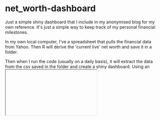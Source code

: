# net_worth-dashboard

Just a simple shiny dashboard that I include in my anonymised blog for my own reference. It's just a simple way to keep track of my personal financial milestones.

In my own local computer, I've a spreadsheet that pulls the financial data from Yahoo. Then R will derive the 'current live' net worth and save it in a folder. 

Then when I run the code (usually on a daily basis), it will extract the data from the csv saved in the folder and create a shiny dashboard. Using an <iframe> tag, I could embed it in my blog via html.

Perhaps when I've more bandwidth, I will include asset allocation pie/doughnut charts just for completeness sake.

Cheers!

Jirong
